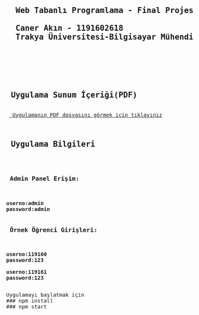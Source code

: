 <pre>
  <h2> 
  Web Tabanlı Programlama - Final Projesi<br>
  Caner Akın - 1191602618   
  Trakya Üniversitesi-Bilgisayar Mühendisliği 
  </h2>
 </pre>
 <pre>
 <h2> Uygulama Sunum İçeriği(PDF) </h2>
 <a href="https://github.com/canerakinn/eogrenme-portali/blob/main/E-Ogrenme%20Portali.pdf"> Uygulamanın PDF dosyasını görmek için tıklayınız</a>
 </pre>

 
<pre>
<h2> Uygulama Bilgileri </h2><br>
<h3> Admin Panel Erişim: </h3>
<b>
userno:admin
password:admin
</b>
<h3> Örnek Öğrenci Girişleri: </h3>
<b>
userno:119160
password:123

userno:119161
password:123
</b>
</pre>

<pre>
Uygulamayı başlatmak için
### npm install
### npm start 
</pre>

